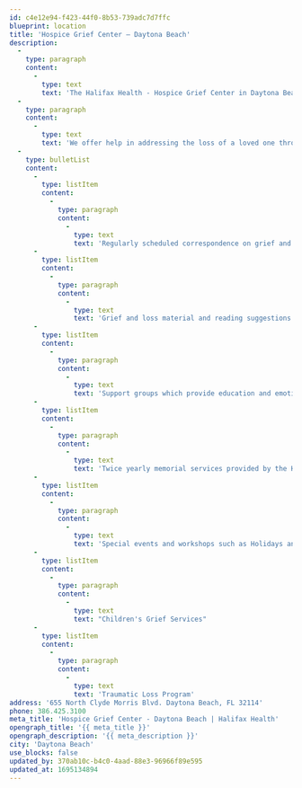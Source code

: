 ```yaml
---
id: c4e12e94-f423-44f0-8b53-739adc7d7ffc
blueprint: location
title: 'Hospice Grief Center – Daytona Beach'
description:
  -
    type: paragraph
    content:
      -
        type: text
        text: 'The Halifax Health - Hospice Grief Center in Daytona Beach was established to serve the needs of children and adults living in Volusia County.'
  -
    type: paragraph
    content:
      -
        type: text
        text: 'We offer help in addressing the loss of a loved one through:'
  -
    type: bulletList
    content:
      -
        type: listItem
        content:
          -
            type: paragraph
            content:
              -
                type: text
                text: 'Regularly scheduled correspondence on grief and loss issues'
      -
        type: listItem
        content:
          -
            type: paragraph
            content:
              -
                type: text
                text: 'Grief and loss material and reading suggestions Individual counseling in the home or area offices'
      -
        type: listItem
        content:
          -
            type: paragraph
            content:
              -
                type: text
                text: 'Support groups which provide education and emotional support'
      -
        type: listItem
        content:
          -
            type: paragraph
            content:
              -
                type: text
                text: 'Twice yearly memorial services provided by the Halifax Health - Hospice Chaplains'
      -
        type: listItem
        content:
          -
            type: paragraph
            content:
              -
                type: text
                text: 'Special events and workshops such as Holidays and Creative Expressions'
      -
        type: listItem
        content:
          -
            type: paragraph
            content:
              -
                type: text
                text: "Children's Grief Services"
      -
        type: listItem
        content:
          -
            type: paragraph
            content:
              -
                type: text
                text: 'Traumatic Loss Program'
address: '655 North Clyde Morris Blvd. Daytona Beach, FL 32114'
phone: 386.425.3100
meta_title: 'Hospice Grief Center - Daytona Beach | Halifax Health'
opengraph_title: '{{ meta_title }}'
opengraph_description: '{{ meta_description }}'
city: 'Daytona Beach'
use_blocks: false
updated_by: 370ab10c-b4c0-4aad-88e3-96966f89e595
updated_at: 1695134894
---
```

